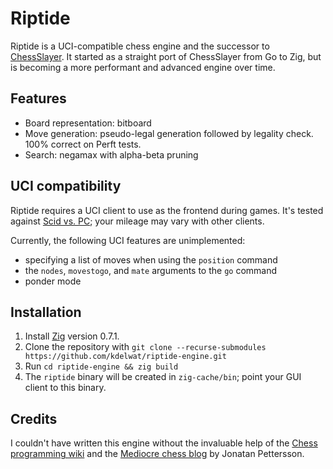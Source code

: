 # Riptide

Riptide is a UCI-compatible chess engine and the successor to [ChessSlayer](https://github.com/kdelwat/chess). It
started as a straight port of ChessSlayer from Go to Zig, but is becoming a more performant and advanced engine over
time.

## Features

* Board representation: bitboard
* Move generation: pseudo-legal generation followed by legality check. 100% correct on Perft tests.
* Search: negamax with alpha-beta pruning

## UCI compatibility

Riptide requires a UCI client to use as the frontend during games. It's tested against
[Scid vs. PC](https://sourceforge.net/projects/scidvspc/); your mileage may vary with other clients.

Currently, the following UCI features are unimplemented:

* specifying a list of moves when using the `position` command
* the `nodes`, `movestogo`, and `mate` arguments to the `go` command
* ponder mode

## Installation

1. Install [Zig](https://ziglang.org/) version 0.7.1.
2. Clone the repository with `git clone --recurse-submodules https://github.com/kdelwat/riptide-engine.git`
3. Run `cd riptide-engine && zig build`
4. The `riptide` binary will be created in `zig-cache/bin`; point your GUI client to this binary.

## Credits

I couldn't have written this engine without the invaluable help of the 
[Chess programming wiki](https://www.chessprogramming.org/Main_Page) and the
[Mediocre chess blog](https://mediocrechess.blogspot.com/) by Jonatan Pettersson.

